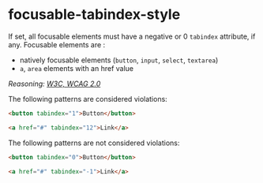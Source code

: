 # focusable-tabindex-style

If set, all focusable elements must have a negative or 0 `tabindex` attribute, if any.
Focusable elements are :

- natively focusable elements (`button`, `input`, `select`, `textarea`)
- `a`, `area` elements with an href value

_Reasoning: [W3C, WCAG 2.0](w3.org/wiki/HTML/Usage/tabindex)_

The following patterns are considered violations:

```html
<button tabindex="1">Button</button>
```

```html
<a href="#" tabindex="12">Link</a>
```

The following patterns are not considered violations:

```html
<button tabindex="0">Button</button>
```

```html
<a href="#" tabindex="-1">Link</a>
```
